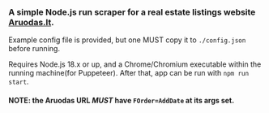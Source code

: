 ### A simple Node.js run scraper for a real estate listings website [Aruodas.lt](https://aruodas.lt).

Example config file is provided, but one MUST copy it to `./config.json` before running.

Requires Node.js 18.x or up, and a Chrome/Chromium executable within the running machine(for Puppeteer).
After that, app can be run with `npm run start`.

#### **NOTE**: the Aruodas URL *MUST* have `FOrder=AddDate` at its args set.
